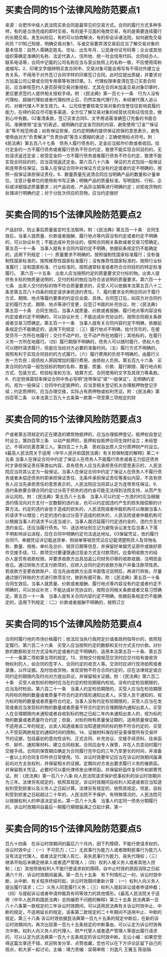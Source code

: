 # 买卖合同的15个法律风险防范要点1

来源：合肥市中级人民法院买卖合同是最常见的交易方式。合同的履行方式多种多样，有的是当场完成的即时交易，有的是不见面的电商交易，有的是需要连续履行的长期交易。发生纠纷后，有的可以协商解决，有的却会诉诸法院。如何避免交易风险？01知己知彼，明确交易对象1、与谁交易要弄清交易前应当了解交易对象的基本信息：自然人需确定姓名、住址、出生年月、公民身份证号码等；企业或其他组织需确定准确的名称、法定代表人、住所地、统一社会信用代码、合同经办人、联系电话等，合同中记载的公司名称应当与营业执照上的名称一致，不应使用简称或缩写。2、印章文字细辨明买卖合同中，交易对象可能会用写有不得对外建立业务关系、不得用于对外签订合同字样的印章签订合同。此时应提出质疑，并要求对方加盖公司公章或合同专用章等有效印章。3、代理权限审查清在签订买卖合同前，应当审核签约人是否获得交易对象授权，尤其在合同未加盖交易对象印章时，更应要求签约人提供相关授权手续。附：《民法典》第一百七十一条　行为人没有代理权、超越代理权或者代理权终止后，仍然实施代理行为，未经被代理人追认的，对被代理人不发生效力。4、公司信誉要核查交易对象的信誉往往影响其履约能力，在缔约前应尽可能多渠道、全方位了解交易对象的经营状况和征信信息，做到心中有数。02看清条款，签订买卖合同5、文字用语需准确签订完备的书面合同。准确使用“定金”的表述，或明确约定定金罚则的内容，避免使用“订金”“保证金”等不规范用语；如有保证担保，应约定明确的提供保证担保的意思表示，避免使用由对方“负责解决”“负责协调”等含义模糊的表述；正确使用标点符号。附：《民法典》第五百八十七条　债务人履行债务的，定金应当抵作价款或者收回。给付定金的一方不履行债务或者履行债务不符合约定，致使不能实现合同目的的，无权请求返还定金；收受定金的一方不履行债务或者履行债务不符合约定，致使不能实现合同目的的，应当双倍返还定金。第六百八十六条　保证的方式包括一般保证和连带责任保证。当事人在保证合同中对保证方式没有约定或者约定不明确的，按照一般保证承担保证责任。6、数量质量先说清合同应当明确产品的数量和计量单位，注意计量单位的使用和书写正确；明确产品的质量标准，写明国标、行标、企标或详细描述质量要求；对产品验收、产品异议期等进行明确约定；对拒收货物的处理进行明确约定；对于分批次供应的货物，应当约定做好

# 买卖合同的15个法律风险防范要点2

产品封存，防止事后质量鉴定时无法取样。附：《民法典》第五百一十条　合同生效后，当事人就质量、价款或者报酬、履行地点等内容没有约定或者约定不明确的，可以协议补充；不能达成补充协议的，按照合同相关条款或者交易习惯确定。第五百一十一条　当事人就有关合同内容约定不明确，依据前条规定仍不能确定的，适用下列规定：（一）质量要求不明确的，按照强制性国家标准履行；没有强制性国家标准的，按照推荐性国家标准履行；没有推荐性国家标准的，按照行业标准履行；没有国家标准、行业标准的，按照通常标准或者符合合同目的的特定标准履行。　第六百一十五条　出卖人应当按照约定的质量要求交付标的物。出卖人提供有关标的物质量说明的，交付的标的物应当符合该说明的质量要求。第六百一十七条　出卖人交付的标的物不符合质量要求的，买受人可以依据本法第五百八十二条至第五百八十四条的规定请求承担违约责任。7、履约要求全列明合同对于履行方式、期限、地点等履约要素的约定应全面、具体。合同签订后，如双方对合同约定的履行方式、期限、地点等进行变更，应签订书面的补充协议。附：《民法典》第五百一十条　合同生效后，当事人就质量、价款或者报酬、履行地点等内容没有约定或者约定不明确的，可以协议补充；不能达成补充协议的，按照合同相关条款或者交易习惯确定。第五百一十一条　当事人就有关合同内容约定不明确，依据前条规定仍不能确定的，适用下列规定：（三）履行地点不明确，给付货币的，在接受货币一方所在地履行；交付不动产的，在不动产所在地履行；其他标的，在履行义务一方所在地履行。（四）履行期限不明确的，债务人可以随时履行，债权人也可以随时请求履行，但是应当给对方必要的准备时间。（五）履行方式不明确的，按照有利于实现合同目的的方式履行。（六）履行费用的负担不明确的，由履行义务一方负担；因债权人原因增加的履行费用，由债权人负担。第五百九十六条　买卖合同的内容一般包括标的物的名称、数量、质量、价款、履行期限、履行地点和方式、包装方式、检验标准和方法、结算方式、合同使用的文字及其效力等条款。8、约定担保莫轻率保证合同中务必写明“连带保证”或“一般保证”，无明确约定的，视为一般保证；合同中约定抵押的，应当至相关登记机关办理抵押物登记手续；约定质押的，应当办理交接，实际占有质押物或权利凭证。附：《民法典》第四百零二条　以本法第三百九十五条第一款第一项至第三项规定的财

# 买卖合同的15个法律风险防范要点3

产或者第五项规定的正在建造的建筑物抵押的，应当办理抵押登记。抵押权自登记时设立。第四百零三条　以动产抵押的，抵押权自抵押合同生效时设立；未经登记，不得对抗善意第三人。第四百二十九条　质权自出质人交付质押财产时设立。《最高人民法院关于适用〈中华人民共和国民法典〉有关担保制度的解释》第二十五条 当事人在保证合同中约定了保证人在债务人不能履行债务或者无力偿还债务时才承担保证责任等类似内容，具有债务人应当先承担责任的意思表示的，人民法院应当将其认定为一般保证。当事人在保证合同中约定了保证人在债务人不履行债务或者未偿还债务时即承担保证责任、无条件承担保证责任等类似内容，不具有债务人应当先承担责任的意思表示的，人民法院应当将其认定为连带责任保证。9、违约条款要合理合同约定过分高于损失的违约金可能无法得到法院支持，从而产生诉讼风险。附：《民法典》第五百八十五条　当事人可以约定一方违约时应当根据违约情况向对方支付一定数额的违约金，也可以约定因违约产生的损失赔偿额的计算方法。约定的违约金低于造成的损失的，人民法院或者仲裁机构可以根据当事人的请求予以增加；约定的违约金过分高于造成的损失的，人民法院或者仲裁机构可以根据当事人的请求予以适当减少。当事人就迟延履行约定违约金的，违约方支付违约金后，还应当履行债务。10、送达地址别忘记为避免诉讼发生后当事人下落不明影响诉讼进程，应在合同中明确约定司法送达地址。03保留凭证，依约履行合同11、单据凭证详记载送货单、购销单等销货凭证应记载清楚购货人及货物名称、数量、规格、单价及总价、销货日期等信息，并保留好单据凭证原件或做好原件交接手续。12、款项交付要谨慎通过现金方式支付款项的，应查明收款方的经办人是否有收款权限，并要求收款方出具加盖公司财务印章的收款收据、注明现金收讫。通过转账方式支付款项的，应转入合同约定的收款方账户并备注款项性质。若收款方变更收款账户，应当先由收款方出具书面情况说明后，再进行转账。尽量通过银行转账的方式进行款项支付，做到有据可查。附：《民法典》第五百一十条　合同生效后，当事人就质量、价款或者报酬、履行地点等内容没有约定或者约定不明确的，可以协议补充；不能达成补充协议的，按照合同相关条款或者交易习惯确定。第五百一十一条　当事人就有关合同内容约定不明确，依据前条规定仍不能确定的，适用下列规定：（二）价款或者报酬不明确的，按照订立

# 买卖合同的15个法律风险防范要点4

合同时履行地的市场价格履行；依法应当执行政府定价或者政府指导价的，依照规定履行。第六百二十六条　买受人应当按照约定的数额和支付方式支付价款。对价款的数额和支付方式没有约定或者约定不明确的，适用本法第五百一十条、第五百一十一条第二项和第五项的规定。13、货物交付按规范交货时应交付给有接收货物权利的人，如合同的签字人、合同约定的收货人等。交货时应进行现场拍照或者录像，以作证据。及时验收货物，发现货物不符合合同约定的，应在法律规定或合同约定的期限内及时向对方提出异议，并保留相关证据。附：《民法典》第六百二十条　买受人收到标的物时应当在约定的检验期限内检验。没有约定检验期限的，应当及时检验。第六百二十一条　当事人约定检验期限的，买受人应当在检验期限内将标的物的数量或者质量不符合约定的情形通知出卖人。买受人怠于通知的，视为标的物的数量或者质量符合约定。当事人没有约定检验期限的，买受人应当在发现或者应当发现标的物的数量或者质量不符合约定的合理期限内通知出卖人。买受人在合理期限内未通知或者自收到标的物之日起二年内未通知出卖人的，视为标的物的数量或者质量符合约定；但是，对标的物有质量保证期的，适用质量保证期，不适用该二年的规定。出卖人知道或者应当知道提供的标的物不符合约定的，买受人不受前两款规定的通知时间的限制。14、证据材料保存好妥善保管所有交易环节的证据，包括最初的意向性谈判、正式合同、补充协议、交接手续资料、往来函件、邮件、通知等材料，建立合同档案。合同应由专人保管，并在人员变动时履行交接手续。合同的保管期应确定为合同履行完毕后的三年乃至更长的时间，并准备一套以上的合同复印件供日常使用。15、诉讼时效要牢记应当在诉讼时效期间届满前向对方主张权利，并保留相关的证据。定期向对方发出要求履行义务的催款函，并保留相关凭证。必要时可以委托律师发出律师函，并保留好函件复印件和邮寄凭证。附：《民法典》第一百八十八条 向人民法院请求保护民事权利的诉讼时效期间为三年。法律另有规定的，依照其规定。诉讼时效期间自权利人知道或者应当知道权利受到损害以及义务人之日起计算。法律另有规定的，依照其规定。但是，自权利受到损害之日起超过二十年的，人民法院不予保护，有特殊情况的，人民法院可以根据权利人的申请决定延长。第一百八十九条　当事人约定同一债务分期履行的，诉讼时效期间自最后一期履行期限届满之日起计算。第一

# 买卖合同的15个法律风险防范要点5

百九十四条　在诉讼时效期间的最后六个月内，因下列障碍，不能行使请求权的，诉讼时效中止：（一）不可抗力；（二）无民事行为能力人或者限制民事行为能力人没有法定代理人，或者法定代理人死亡、丧失民事行为能力、丧失代理权；（三）继承开始后未确定继承人或者遗产管理人；（四）权利人被义务人或者其他人控制；（五）其他导致权利人不能行使请求权的障碍。自中止时效的原因消除之日起满六个月，诉讼时效期间届满。第一百九十五条　有下列情形之一的，诉讼时效中断，从中断、有关程序终结时起，诉讼时效期间重新计算：（一）权利人向义务人提出履行请求；（二）义务人同意履行义务；（三）权利人提起诉讼或者申请仲裁；（四）与提起诉讼或者申请仲裁具有同等效力的其他情形。《最高人民法院关于适用〈中华人民共和国民法典〉总则编若干问题的解释》第三十五条 民法典第一百八十八条第一款规定的三年诉讼时效期间，可以适用民法典有关诉讼时效中止、中断的规定，不适用延长的规定。该条第二款规定的二十年期间不适用中止、中断的规定。第三十八条 诉讼时效依据民法典第一百九十五条的规定中断后，在新的诉讼时效期间内，再次出现第一百九十五条规定的中断事由，可以认定为诉讼时效再次中断。权利人向义务人的代理人、财产代管人或者遗产管理人等提出履行请求的，可以认定为民法典第一百九十五条规定的诉讼时效中断。无讼小编：如果您觉得这篇文章还不错，欢迎转发分享、点赞收藏，您也可以在下方评论区留下自己的观点，和大家一起讨论。主编：靖力责编：梁萌审核：刘逸凡 王雅玉 陈丽娟

